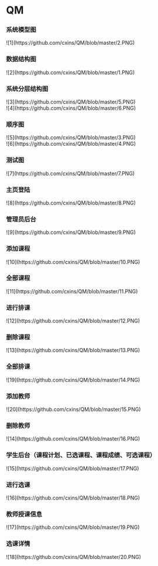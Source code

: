 # QM
<h3>系统模型图</h3>
![1](https://github.com/cxins/QM/blob/master/2.PNG)</br>
<h3>数据结构图</h3>
![2](https://github.com/cxins/QM/blob/master/1.PNG)</br>
<h3>系统分层结构图</h3>
![3](https://github.com/cxins/QM/blob/master/5.PNG)</br>
![4](https://github.com/cxins/QM/blob/master/6.PNG)</br>
<h3>顺序图</h3>
![5](https://github.com/cxins/QM/blob/master/3.PNG)</br>
![6](https://github.com/cxins/QM/blob/master/4.PNG)</br>
<h3>测试图</h3>
![7](https://github.com/cxins/QM/blob/master/7.PNG)</br>
<h3>主页登陆</h3>
![8](https://github.com/cxins/QM/blob/master/8.PNG)</br>
<h3>管理员后台</h3>
![9](https://github.com/cxins/QM/blob/master/9.PNG)</br>
<h3>添加课程</h3>
![10](https://github.com/cxins/QM/blob/master/10.PNG)</br>
<h3>全部课程</h3>
![11](https://github.com/cxins/QM/blob/master/11.PNG)</br>
<h3>进行排课</h3>
![12](https://github.com/cxins/QM/blob/master/12.PNG)</br>
<h3>删除课程</h3>
![13](https://github.com/cxins/QM/blob/master/13.PNG)</br>
<h3>全部排课</h3>
![19](https://github.com/cxins/QM/blob/master/14.PNG)</br>
<h3>添加教师</h3>
![20](https://github.com/cxins/QM/blob/master/15.PNG)</br>
<h3>删除教师</h3>
![14](https://github.com/cxins/QM/blob/master/16.PNG)</br>
<h3>学生后台（课程计划、已选课程、课程成绩、可选课程）</h3>
![15](https://github.com/cxins/QM/blob/master/17.PNG)</br>
<h3>进行选课</h3>
![16](https://github.com/cxins/QM/blob/master/18.PNG)</br>
<h3>教师授课信息</h3>
![17](https://github.com/cxins/QM/blob/master/19.PNG)</br>
<h3>选课详情</h3>
![18](https://github.com/cxins/QM/blob/master/20.PNG)</br>



